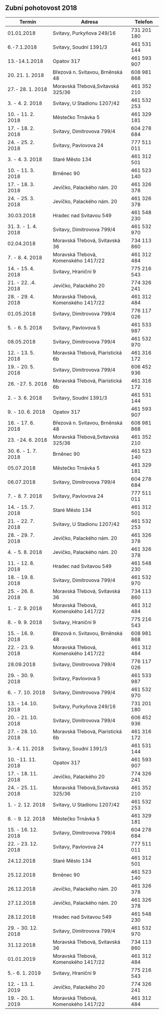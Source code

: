 ## Zubní pohotovost 2018

<div class="table-responsive">

| Termín               | Adresa                               | Telefon     |
|----------------------|--------------------------------------|-------------|
| 01.01.2018           | Svitavy, Purkyňova 249/16            | 731 201 180 |
| 6.-7.1.2018          | Svitavy, Soudní 1391/3               | 461 531 144 |
| 13.-14.1.2018        | Opatov 317                           | 461 593 907 |
| 20. 21. 1. 2018      | Březová n. Svitavou, Brněnská 48     | 608 981 868 |
| 27.- 28. 1. 2018     | Moravská Třebová,Svitavská 325/36    | 461 352 210 |
| 3. - 4. 2. 2018      | Svitavy, U Stadionu 1207/42          | 461 532 253 |
| 10. - 11. 2. 2018    | Městečko Trnávka 5                   | 461 329 181 |
| 17. - 18. 2. 2018    | Svitavy, Dimitrovova 799/4           | 604 278 684 |
| 24. - 25. 2. 2018    | Svitavy, Pavlovova 24                | 777 511 011 |
| 3. - 4. 3. 2018      | Staré Město 134                      | 461 312 501 |
| 10. - 11. 3. 2018    | Brněnec 90                           | 461 523 140 |
| 17. - 18. 3. 2018    | Jevíčko, Palackého nám. 20           | 461 326 378 |
| 24. - 25. 3. 2018    | Jevíčko, Palackého nám. 20           | 461 326 378 |
| 30.03.2018           | Hradec nad Svitavou 549              | 461 548 230 |
| 31. 3. - 1. 4. 2018  | Svitavy, Dimitrovova 799/4           | 461 532 970 |
| 02.04.2018           | Moravská Třebová, Svitavská 36       | 734 113 860 |
| 7. - 8. 4. 2018      | Moravská Třebová, Komenského 1417/22 | 461 312 484 |
| 14. - 15. 4. 2018    | Svitavy, Hraniční 9                  | 775 216 543 |
| 21. - 22. .4. 2018   | Jevíčko, Palackého 20                | 774 326 241 |
| 28. - 29. 4. 2018    | Moravská Třebová, Komenského 1417/22 | 461 312 484 |
| 01.05.2018           | Svitavy, Dimitrovova 799/4           | 776 117 026 |
| 5. - 6. 5. 2018      | Svitavy, Pavlovova 5                 | 461 533 987 |
| 08.05.2018           | Svitavy, Dimitrovova 799/4           | 461 532 970 |
| 12. - 13. 5. 2018    | Moravská Třebová, Piaristická 6b     | 461 316 172 |
| 19. - 20. 5. 2018    | Svitavy, Dimitrovova 799/4           | 606 452 936 |
| 26. -27. 5. 2018     | Moravská Třebová, Piaristická 6b     | 461 316 172 |
| 2. - 3. 6. 2018      | Svitavy, Soudní 1391/3               | 461 531 144 |
| 9. - 10. 6. 2018     | Opatov 317                           | 461 593 907 |
| 16. - 17. 6. 2018    | Březová n. Svitavou, Brněnská 48     | 608 981 868 |
| 23. -24. 6. 2018     | Moravská Třebová,Svitavská 325/36    | 461 352 210 |
| 30. 6. - 1. 7. 2018  | Brněnec 90                           | 461 523 140 |
| 05.07.2018           | Městečko Trnávka 5                   | 461 329 181 |
| 06.07.2018           | Svitavy, Dimitrovova 799/4           | 604 278 684 |
| 7. - 8. 7. 2018      | Svitavy, Pavlovova 24                | 777 511 011 |
| 14. - 15. 7. 2018    | Staré Město 134                      | 461 312 501 |
| 21. - 22. 7. 2018    | Svitavy, U Stadionu 1207/42          | 461 532 253 |
| 28. - 29. 7. 2018    | Jevíčko, Palackého nám. 20           | 461 326 378 |
| 4. - 5. 8. 2018      | Jevíčko, Palackého nám. 20           | 461 326 378 |
| 11. - 12. 8. 2018    | Hradec nad Svitavou 549              | 461 548 230 |
| 18. - 19. 8. 2018    | Svitavy, Dimitrovova 799/4           | 461 532 970 |
| 25. - 26. 8. 2018    | Moravská Třebová, Svitavská 36       | 734 113 860 |
| 1. - 2. 9. 2018      | Moravská Třebová, Komenského 1417/22 | 461 312 484 |
| 8. - 9. 9. 2018      | Svitavy, Hraniční 9                  | 775 216 543 |
| 15. - 16. 9. 2018    | Březová n. Svitavou, Brněnská 48     | 608 981 868 |
| 22. - 23. 9. 2018    | Moravská Třebová, Komenského 1417/22 | 461 312 484 |
| 28.09.2018           | Svitavy, Dimitrovova 799/4           | 776 117 026 |
| 29. - 30. 9. 2018    | Svitavy, Pavlovova 5                 | 461 533 987 |
| 6. - 7. 10. 2018     | Svitavy, Dimitrovova 799/4           | 461 532 970 |
| 13. - 14. 10. 2018   | Svitavy, Purkyňova 249/16            | 731 201 180 |
| 20. - 21. 10. 2018   | Svitavy, Dimitrovova 799/4           | 606 452 936 |
| 27. - 28. 10. 2018   | Moravská Třebová, Piaristická 6b     | 461 316 172 |
| 3.- 4. 11. 2018      | Svitavy, Soudní 1391/3               | 461 531 144 |
| 10. -11. 11. 2018    | Opatov 317                           | 461 593 907 |
| 17. - 18. 11. 2018   | Jevíčko, Palackého 20                | 774 326 241 |
| 24. - 25. 11. 2018   | Moravská Třebová,Svitavská 325/36    | 461 352 210 |
| 1. - 2. 12. 2018     | Svitavy, U Stadionu 1207/42          | 461 532 253 |
| 8. - 9. 12. 2018     | Městečko Trnávka 5                   | 461 329 181 |
| 15. - 16. 12. 2018   | Svitavy, Dimitrovova 799/4           | 604 278 684 |
| 22. - 23. 12. 2018   | Svitavy, Pavlovova 24                | 777 511 011 |
| 24.12.2018           | Staré Město 134                      | 461 312 501 |
| 25.12.2018           | Brněnec 90                           | 461 523 140 |
| 26.12.2018           | Jevíčko, Palackého nám. 20           | 461 326 378 |
| 27.12.2018           | Jevíčko, Palackého nám. 20           | 461 326 378 |
| 28.12.2018           | Hradec nad Svitavou 549              | 461 548 230 |
| 29. - 30. 12. 2018   | Svitavy, Dimitrovova 799/4           | 461 532 970 |
| 31.12.2018           | Moravská Třebová, Svitavská 36       | 734 113 860 |
| 01.01.2019           | Moravská Třebová, Komenského 1417/22 | 461 312 484 |
| 5.-  6. 1. 2019      | Svitavy, Hraniční 9                  | 775 216 543 |
| 12. - 13. 1. 2019    | Jevíčko, Palackého 20                | 774 326 241 |
| 19. - 20. 1. 2019    | Moravská Třebová, Komenského 1417/22 | 461 312 484 |

</div>